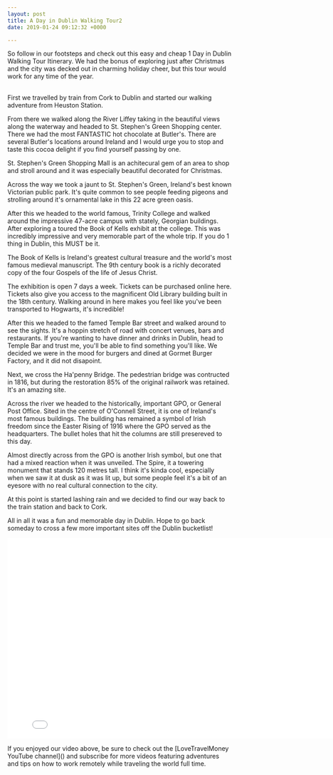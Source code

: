 ```yaml
---
layout: post
title: A Day in Dublin Walking Tour2
date: 2019-01-24 09:12:32 +0000

---
```

So follow in our footsteps and check out this easy and cheap 1 Day in Dublin Walking Tour Itinerary. We had the bonus of exploring just after Christmas and the city was decked out in charming holiday cheer, but this tour would work for any time of the year. 

<br>First we travelled by train from Cork to Dublin and started our walking adventure from Heuston Station.

From there we walked along the River Liffey taking in the beautiful views along the waterway and headed to St. Stephen's Green Shopping center. There we had the most FANTASTIC hot chocolate at Butler's. There are several Butler's locations around Ireland and I would urge you to stop and taste this cocoa delight if you find yourself passing by one.

St. Stephen's Green Shopping Mall is an achitecural gem of an area to shop and stroll around and it was especially beautiful decorated for Christmas.

Across the way we took a jaunt to St. Stephen's Green, Ireland's best known Victorian public park. It's quite common to see people feeding pigeons and strolling around it's ornamental lake in this 22 acre green oasis.

After this we headed to the world famous, Trinity College and walked around the impressive 47-acre campus with stately, Georgian buildings. After exploring a toured the Book of Kells exhibit at the college. This was incredibly impressive and very memorable part of the whole trip. If you do 1 thing in Dublin, this MUST be it.

The Book of Kells is Ireland's greatest cultural treasure and the world's most famous medieval manuscript. The 9th century book is a richly decorated copy of the four Gospels of the life of Jesus Christ.

The exhibition is open 7 days a week. Tickets can be purchased online here. Tickets also give you access to the magnificent Old Library building built in the 18th century. Walking around in here makes you feel like you've been transported to Hogwarts, it's incredible!

After this we headed to the famed Temple Bar street and walked around to see the sights. It's a hoppin stretch of road with concert venues, bars and restaurants. If you're wanting to have dinner and drinks in Dublin, head to Temple Bar and trust me, you'll be able to find something you'll like. We decided we were in the mood for burgers and dined at Gormet Burger Factory, and it did not disapoint.

Next, we cross the Ha'penny Bridge. The pedestrian bridge was contructed in 1816, but during the restoration 85% of the original railwork was retained. It's an amazing site.

Across the river we headed to the historically, important GPO, or General Post Office. Sited in the centre of O'Connell Street, it is one of Ireland's most famous buildings. The building has remained a symbol of Irish freedom since the Easter Rising of 1916 where the GPO served as the headquarters. The bullet holes that hit the columns are still presereved to this day.

Almost directly across from the GPO is another Irish symbol, but one that had a mixed reaction when it was unveiled. The Spire, it a towering monument that stands 120 metres tall. I think it's kinda cool, especially when we saw it at dusk as it was lit up, but some people feel it's a bit of an eyesore with no real cultural connection to the city.

At this point is started lashing rain and we decided to find our way back to the train station and back to Cork.

All in all it was a fun and memorable day in Dublin. Hope to go back someday to cross a few more important sites off the Dublin bucketlist!

   

<iframe width="800" height="450" src="[https://www.youtube.com/embed/oc-8ylq2dsY](https://www.youtube.com/embed/oc-8ylq2dsY "https://www.youtube.com/embed/oc-8ylq2dsY")" frameborder="0" allow="accelerometer; autoplay; encrypted-media; gyroscope; picture-in-picture" allowfullscreen></iframe>

If you enjoyed our video above, be sure to check out the \[LoveTravelMoney YouTube channel\]() and subscribe for more videos featuring adventures and tips on how to work remotely while traveling the world full time.